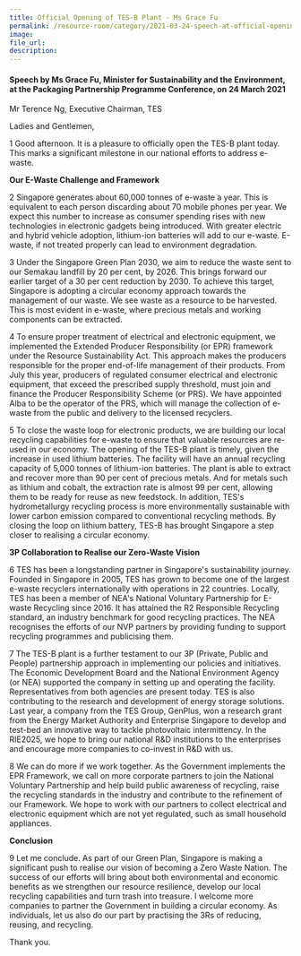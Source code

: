 ```yaml
---  
title: Official Opening of TES-B Plant - Ms Grace Fu  
permalink: /resource-room/category/2021-03-24-speech-at-official-opening-of-tes-b-plant
image:  
file_url:  
description:  
---  
```


#### Speech by Ms Grace Fu, Minister for Sustainability and the Environment, at the Packaging Partnership Programme Conference, on 24 March 2021


Mr Terence Ng, Executive Chairman, TES

Ladies and Gentlemen,

1 Good afternoon. It is a pleasure to officially open the TES-B plant today. This marks a significant milestone in our national efforts to address e-waste.

**Our E-Waste Challenge and Framework**

2 Singapore generates about 60,000 tonnes of e-waste a year. This is equivalent to each person discarding about 70 mobile phones per year. We expect this number to increase as consumer spending rises with new technologies in electronic gadgets being introduced. With greater electric and hybrid vehicle adoption, lithium-ion batteries will add to our e-waste. E-waste, if not treated properly can lead to environment degradation.

3 Under the Singapore Green Plan 2030, we aim to reduce the waste sent to our Semakau landfill by 20 per cent, by 2026. This brings forward our earlier target of a 30 per cent reduction by 2030. To achieve this target, Singapore is adopting a circular economy approach towards the management of our waste. We see waste as a resource to be harvested. This is most evident in e-waste, where precious metals and working components can be extracted.

4 To ensure proper treatment of electrical and electronic equipment, we implemented the Extended Producer Responsibility (or EPR) framework under the Resource Sustainability Act. This approach makes the producers responsible for the proper end-of-life management of their products. From July this year, producers of regulated consumer electrical and electronic equipment, that exceed the prescribed supply threshold, must join and finance the Producer Responsibility Scheme (or PRS). We have appointed Alba to be the operator of the PRS, which will manage the collection of e-waste from the public and delivery to the licensed recyclers.

5 To close the waste loop for electronic products, we are building our local recycling capabilities for e-waste to ensure that valuable resources are re-used in our economy. The opening of the TES-B plant is timely, given the increase in used lithium batteries. The facility will have an annual recycling capacity of 5,000 tonnes of lithium-ion batteries. The plant is able to extract and recover more than 90 per cent of precious metals. And for metals such as lithium and cobalt, the extraction rate is almost 99 per cent, allowing them to be ready for reuse as new feedstock. In addition, TES&#39;s hydrometallurgy recycling process is more environmentally sustainable with lower carbon emission compared to conventional recycling methods. By closing the loop on lithium battery, TES-B has brought Singapore a step closer to realising a circular economy.

**3P Collaboration to Realise our Zero-Waste Vision**

6 TES has been a longstanding partner in Singapore&#39;s sustainability journey. Founded in Singapore in 2005, TES has grown to become one of the largest e-waste recyclers internationally with operations in 22 countries. Locally, TES has been a member of NEA&#39;s National Voluntary Partnership for E-waste Recycling since 2016. It has attained the R2 Responsible Recycling standard, an industry benchmark for good recycling practices. The NEA recognises the efforts of our NVP partners by providing funding to support recycling programmes and publicising them.

7 The TES-B plant is a further testament to our 3P (Private, Public and People) partnership approach in implementing our policies and initiatives. The Economic Development Board and the National Environment Agency (or NEA) supported the company in setting up and operating the facility. Representatives from both agencies are present today. TES is also contributing to the research and development of energy storage solutions. Last year, a company from the TES Group, GenPlus, won a research grant from the Energy Market Authority and Enterprise Singapore to develop and test-bed an innovative way to tackle photovoltaic intermittency. In the RIE2025, we hope to bring our national R&amp;D institutions to the enterprises and encourage more companies to co-invest in R&amp;D with us.

8 We can do more if we work together. As the Government implements the EPR Framework, we call on more corporate partners to join the National Voluntary Partnership and help build public awareness of recycling, raise the recycling standards in the industry and contribute to the refinement of our Framework. We hope to work with our partners to collect electrical and electronic equipment which are not yet regulated, such as small household appliances.

**Conclusion**

9 Let me conclude. As part of our Green Plan, Singapore is making a significant push to realise our vision of becoming a Zero Waste Nation. The success of our efforts will bring about both environmental and economic benefits as we strengthen our resource resilience, develop our local recycling capabilities and turn trash into treasure. I welcome more companies to partner the Government in building a circular economy. As individuals, let us also do our part by practising the 3Rs of reducing, reusing, and recycling.

Thank you.